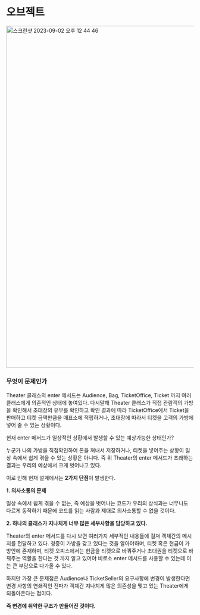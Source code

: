 # 오브젝트

<img width="919" alt="스크린샷 2023-09-02 오후 12 44 46" src="https://github.com/JongMinCh0i/books/assets/80812697/e3dbf9e7-121f-42f7-8924-5f8fed080c15">

### 무엇이 문제인가

Theater 클래스의 enter 메서드는 Audience, Bag, TicketOffice, Ticket 까지 여러 클래스에게 의존적인 상태에 놓여있다. 다시말해 
Theater 클래스가 직접 관람객의 가방을 확인해서 초대장의 유무를 확인하고 확인 결과에 따라 TicketOffice에서 Ticket을 판매하고 티켓 금액만큼을 매표소에 적립하거나, 
초대장에 따라서 티켓을 고객의 가방에 넣어 줄 수 있는 상황이다. 

현재 enter 메서드가 일상적인 상황에서 발생할 수 있는 예상가능한 상태인가? 

누군가 나의 가방을 직접확인하여 돈을 꺼내서 저장하거나, 티켓을 넣어주는 상황이 일상 속에서 쉽게 겪을 수 있는 
상황은 아니다. 즉 위 Theater의 enter 메서드가 초래하는 결과는 우리의 예상에서 크게 벗어나고 있다. 

이로 인해 현재 설계에서는 **2가지 단점**이 발생한다. 

**1. 의사소통의 문제**

일상 속에서 쉽게 겪을 수 없는, 즉 예상을 벗어나는 코드가 우리의 상식과는 너무나도 다르게 동작하기 때문에 코드를 읽는 사람과 제대로 의사소통할 수 없을 것이다. 

**2. 하나의 클래스가 지나치게 너무 많은 세부사항을 담당하고 있다.**

Theater의 enter 메서드를 다시 보면 여러가지 세부적인 내용들에 걸쳐 객체간의 메시지를 전달하고 있다.
청중이 가방을 갖고 있다는 것을 알아야하며, 티켓 혹은 현금이 가방안에 존재하며, 티켓 오피스에서는 현금을 티켓으로 바꿔주거나 초대권을 티켓으로 바꿔주는 역활을 한다는 것 까지 알고 있어야 비로소 enter 메서드를 사용할 수 있는데 이는 큰 부담으로 다가올 수 있다. 

하지만 가장 큰 문제점은 Audience나 TicketSeller의 요구사항에 변경이 발생한다면 변경 사항의 연쇄적인 전파가 객체간 지나치게 많은 의존성을 맺고 있는 Theater에게 되돌아온다는 점이다. 

**즉 변경에 취약한 구조가 만들어진 것이다.** 
